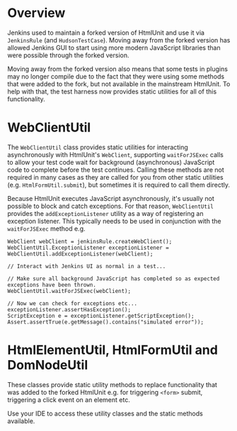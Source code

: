 # Overview
Jenkins used to maintain a forked version of HtmlUnit and use it via `JenkinsRule` (and `HudsonTestCase`). Moving
away from the forked version has allowed Jenkins GUI to start using more modern JavaScript libraries than were
possible through the forked version.

Moving away from the forked version also means that some tests in plugins may no longer compile due to the
fact that they were using some methods that were added to the fork, but not available in the mainstream HtmlUnit.
To help with that, the test harness now provides static utilities for all of this functionality.

# WebClientUtil
The `WebClientUtil` class provides static utilities for interacting asynchronously with HtmlUnit's `WebClient`,
supporting `waitForJSExec` calls to allow your test code wait for background (asynchronous) JavaScript code to complete
before the test continues. Calling these methods are not required in many cases as they are called for you from
other static utilities (e.g. `HtmlFormUtil.submit`), but sometimes it is required to call them directly.

Because HtmlUnit executes JavaScript asynchronously, it's usually not possible to block and catch exceptions. For
that reason, `WebClientUtil` provides the `addExceptionListener` utility as a way of registering an exception listener.
This typically needs to be used in conjunction with the `waitForJSExec` method e.g.

```
WebClient webClient = jenkinsRule.createWebClient();
WebClientUtil.ExceptionListener exceptionListener = WebClientUtil.addExceptionListener(webClient);

// Interact with Jenkins UI as normal in a test...

// Make sure all background JavaScript has completed so as expected exceptions have been thrown.
WebClientUtil.waitForJSExec(webClient);

// Now we can check for exceptions etc...
exceptionListener.assertHasException();
ScriptException e = exceptionListener.getScriptException();
Assert.assertTrue(e.getMessage().contains("simulated error"));
```

# HtmlElementUtil, HtmlFormUtil and DomNodeUtil 
These classes provide static utility methods to replace functionality that was added to the forked HtmlUnit e.g.
for triggering `<form>` submit, triggering a click event on an element etc.

Use your IDE to access these utility classes and the static methods available.